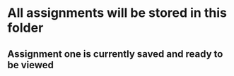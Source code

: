 # All assignments will be stored in this folder
## Assignment one is currently saved and ready to be viewed
